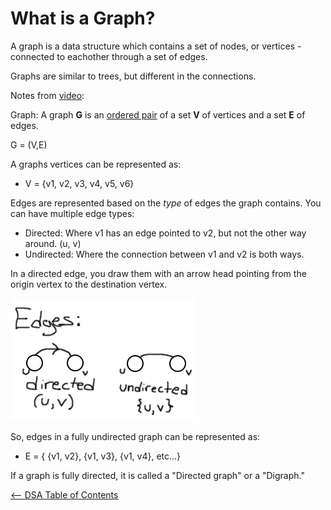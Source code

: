 # What is a Graph?

A graph is a data structure which contains a set of nodes, or vertices - connected to eachother through a set of edges.

Graphs are similar to trees, but different in the connections.

Notes from [video](https://www.youtube.com/watch?v=gXgEDyodOJU):

Graph: A graph **G** is an [ordered pair](./Ordered-Pair.md) of a set **V** of vertices and a set **E** of edges.

G = (V,E)

A graphs vertices can be represented as:
- V = {v1, v2, v3, v4, v5, v6}

Edges are represented based on the *type* of edges the graph contains. You can have multiple edge types:

- Directed: Where v1 has an edge pointed to v2, but not the other way around. (u, v)
- Undirected: Where the connection between v1 and v2 is both ways.

In a directed edge, you draw them with an arrow head pointing from the origin vertex to the destination vertex.

![Edge types](../../Images/Edges.png)

So, edges in a fully undirected graph can be represented as:

- E = { {v1, v2}, {v1, v3}, {v1, v4}, etc...}

If a graph is fully directed, it is called a "Directed graph" or a "Digraph."

[<-- DSA Table of Contents](../DSATOC.md)